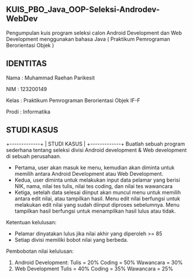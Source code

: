 ## KUIS_PBO_Java_OOP-Seleksi-Androdev-WebDev
Pengumpulan kuis program seleksi calon Android Development dan Web Development menggunakan bahasa Java ( Praktikum Pemrograman Berorientasi Objek )
## IDENTITAS
Nama  : Muhammad Raehan Parikesit

NIM   : 123200149

Kelas : Praktikum Pemrograman Berorientasi Objek IF-F

Prodi : Informatika
## STUDI KASUS 
+-------------+
| STUDI KASUS |
+-------------+
Buatlah sebuah program sederhana tentang seleksi divisi Android development & Web development di sebuah perusahaan.

- Pertama, user akan masuk ke menu, kemudian akan diminta untuk memilih antara Android Development atau Web Development.
- Kedua, user diminta untuk melakukan input data pelamar yang berisi NIK, nama, nilai tes tulis, nilai tes coding, dan nilai tes wawancara
- Ketiga, setelah data selesai diinput akan muncul menu untuk memilih antara edit nilai, atau tampilkan hasil. Menu edit nilai berfungsi untuk melakukan edit nilai yang sudah diinput diproses sebelumnya. Menu tampilkan hasil berfungsi untuk menampilkan hasil lulus atau tidak.

Ketentuan kelulusan:
- Pelamar dinyatakan lulus jika nilai akhir yang diperoleh >= 85
- Setiap divisi memiliki bobot nilai yang berbeda.

Pembobotan nilai kelulusan:
1. Android Development:
Tulis = 20%
Coding = 50%
Wawancara = 30%
2. Web Development
Tulis = 40%
Coding = 35%
Wawancara = 25%


